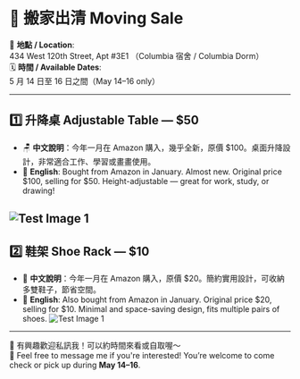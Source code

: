 # 🛒 搬家出清 Moving Sale

📍 **地點 / Location**:  
434 West 120th Street, Apt #3E1 （Columbia 宿舍 / Columbia Dorm）  
🗓 **時間 / Available Dates**:  
5 月 14 日至 16 日之間（May 14–16 only）

---

## 1️⃣ 升降桌 Adjustable Table — **$50**

- 🪑 **中文說明**：今年一月在 Amazon 購入，幾乎全新，原價 $100。桌面升降設計，非常適合工作、學習或畫畫使用。
- 🛒 **English**: Bought from Amazon in January. Almost new. Original price $100, selling for $50. Height-adjustable — great for work, study, or drawing!

![Test Image 1](table.png)
---

## 2️⃣ 鞋架 Shoe Rack — **$10**

- 👟 **中文說明**：今年一月在 Amazon 購入，原價 $20。簡約實用設計，可收納多雙鞋子，節省空間。
- 🛒 **English**: Also bought from Amazon in January. Original price $20, selling for $10. Minimal and space-saving design, fits multiple pairs of shoes.
![Test Image 1](Rack.png)
---

📩 有興趣歡迎私訊我！可以約時間來看或自取喔～  
📩 Feel free to message me if you're interested! You’re welcome to come check or pick up during **May 14–16**.
